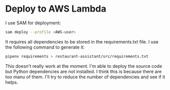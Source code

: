 # Deploy to AWS Lambda

I use SAM for deployment:

```bash
sam deploy --profile <AWS-user>
```

It requires all dependencies to be stored in the requirements.txt file. I use the following command to generate it:

```bash
pipenv requirements > restaurant-assistant/src/requirements.txt
```

This doesn't really work at the moment. I'm able to deploy the source code but Python dependencies are not installed. I think this is because there are too manu of them. I'll try to reduce the number of dependencies and see if it helps.